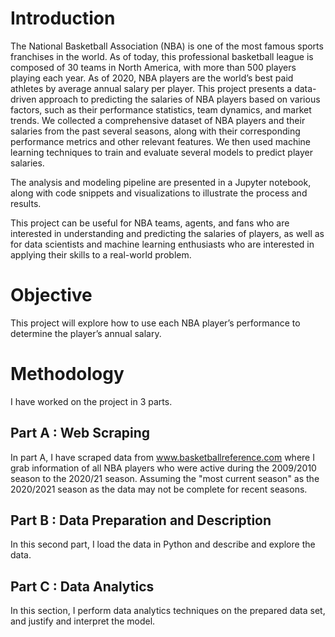 # Introduction
The National Basketball Association (NBA) is one of the most famous sports franchises in the world. As of today, this professional basketball league is composed of 30 teams in North America, with more than 500 players playing each year. As of 2020, NBA players are the world’s best paid athletes by average annual salary per player. This project presents a data-driven approach to predicting the salaries of NBA players based on various factors, such as their performance statistics, team dynamics, and market trends. We collected a comprehensive dataset of NBA players and their salaries from the past several seasons, along with their corresponding performance metrics and other relevant features. We then used machine learning techniques to train and evaluate several models to predict player salaries.

The analysis and modeling pipeline are presented in a Jupyter notebook, along with code snippets and visualizations to illustrate the process and results. 

This project can be useful for NBA teams, agents, and fans who are interested in understanding and predicting the salaries of players, as well as for data scientists and machine learning enthusiasts who are interested in applying their skills to a real-world problem.

# Objective
This project will explore how to use each NBA player’s performance to determine the player’s annual salary.

# Methodology
I have worked on the project in 3 parts.

## Part A : Web Scraping
In part A, I have scraped data from www.basketballreference.com where I grab information of all NBA players who were active during the 2009/2010 season to the 2020/21 season. Assuming the "most current season" as the 2020/2021 season as the data may not be complete for recent seasons. 

## Part B : Data Preparation and Description
In this second part, I load the data in Python and describe and explore the data.

## Part C : Data Analytics
In this section, I perform data analytics techniques on the prepared data set, and justify and interpret the model.
